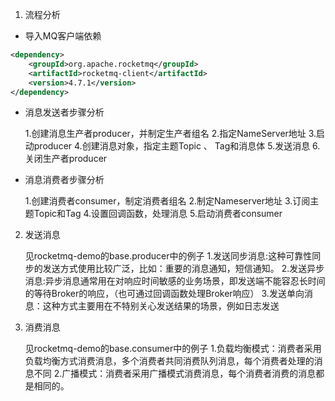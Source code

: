 1. 流程分析

- 导入MQ客户端依赖
```xml
<dependency>
    <groupId>org.apache.rocketmq</groupId>
    <artifactId>rocketmq-client</artifactId>
    <version>4.7.1</version>
</dependency>
```

- 消息发送者步骤分析


    1.创建消息生产者producer，并制定生产者组名
    2.指定NameServer地址
    3.启动producer
    4.创建消息对象，指定主题Topic 、 Tag和消息体
    5.发送消息
    6.关闭生产者producer
    
- 消息消费者步骤分析


    1.创建消费者consumer，制定消费者组名
    2.制定Nameserver地址
    3.订阅主题Topic和Tag
    4.设置回调函数，处理消息
    5.启动消费者consumer
    
2. 发送消息

    
    见rocketmq-demo的base.producer中的例子
    1.发送同步消息:这种可靠性同步的发送方式使用比较广泛，比如：重要的消息通知，短信通知。
    2.发送异步消息:异步消息通常用在对响应时间敏感的业务场景，即发送端不能容忍长时间的等待Broker的响应，（也可通过回调函数处理Broker响应）
    3.发送单向消息：这种方式主要用在不特别关心发送结果的场景，例如日志发送
    
3. 消费消息


    见rocketmq-demo的base.consumer中的例子
    1.负载均衡模式：消费者采用负载均衡方式消费消息，多个消费者共同消费队列消息，每个消费者处理的消息不同
    2.广播模式：消费者采用广播模式消费消息，每个消费者消费的消息都是相同的。

    
